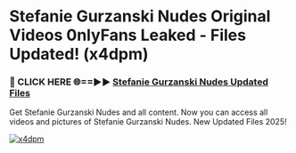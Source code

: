# Stefanie Gurzanski Nudes Original Videos 0nlyFans Leaked - Files Updated! (x4dpm)

<h3>🔴 CLICK HERE 🌐==►► <a href="https://tinyurl.com/5h6xmrr3" rel="nofollow">Stefanie Gurzanski Nudes Updated Files</a></h3>

Get Stefanie Gurzanski Nudes and all content. Now you can access all videos and pictures of Stefanie Gurzanski Nudes. New Updated Files 2025!

[![x4dpm](https://i.imgur.com/KVD873Z.gif)](https://tinyurl.com/5h6xmrr3)
